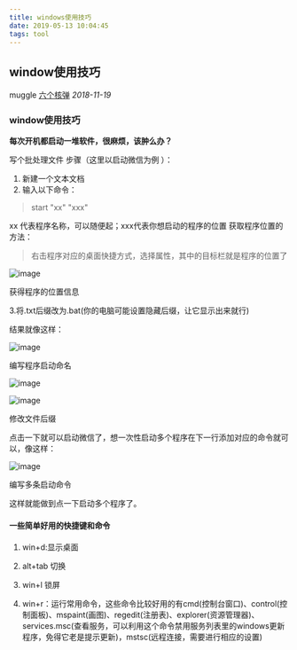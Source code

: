 ```yaml
---
title: windows使用技巧
date: 2019-05-13 10:04:45
tags: tool
---
```


## window使用技巧

muggle [六个核弹](javascript:void(0);) *2018-11-19*

### window使用技巧

**每次开机都启动一堆软件，很麻烦，该肿么办？**

写个批处理文件 步骤（这里以启动微信为例 ）：

1. 新建一个文本文档
2. 输入以下命令：

> start "xx" "xxx"

xx 代表程序名称，可以随便起；xxx代表你想启动的程序的位置 获取程序位置的方法：

<!--more-->

> 右击程序对应的桌面快捷方式，选择属性，其中的目标栏就是程序的位置了

![image](http://upload-images.jianshu.io/upload_images/13612520-236984bb739b0420?imageMogr2/auto-orient/strip%7CimageView2/2/w/1240)

获得程序的位置信息

3.将.txt后缀改为.bat(你的电脑可能设置隐藏后缀，让它显示出来就行)

结果就像这样：

![image](http://upload-images.jianshu.io/upload_images/13612520-6aa760879ee20e25?imageMogr2/auto-orient/strip%7CimageView2/2/w/1240)

编写程序启动命名

![image](http://upload-images.jianshu.io/upload_images/13612520-8af85a2b881eec7c?imageMogr2/auto-orient/strip%7CimageView2/2/w/1240)

![image](http://upload-images.jianshu.io/upload_images/13612520-74ed965c7bb7ad54?imageMogr2/auto-orient/strip%7CimageView2/2/w/1240)

修改文件后缀

点击一下就可以启动微信了，想一次性启动多个程序在下一行添加对应的命令就可以，像这样：

![image](http://upload-images.jianshu.io/upload_images/13612520-05960c45af65d05c?imageMogr2/auto-orient/strip%7CimageView2/2/w/1240)

编写多条启动命令

这样就能做到点一下启动多个程序了。

#### 一些简单好用的快捷键和命令

1.  win+d:显示桌面

2.  alt+tab 切换

3.  win+l 锁屏

4.  win+r：运行常用命令，这些命令比较好用的有cmd(控制台窗口)、control(控制面板)、mspaint(画图)、regedit(注册表)、explorer(资源管理器)、services.msc(查看服务，可以利用这个命令禁用服务列表里的windows更新程序，免得它老是提示更新)，mstsc(远程连接，需要进行相应的设置)